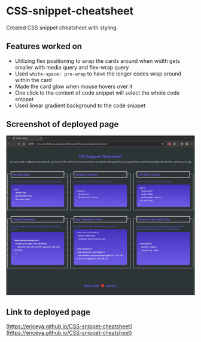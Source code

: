 # CSS-snippet-cheatsheet

Created CSS snippet cheatsheet with styling.

## Features worked on

* Utilizing flex positioning to wrap the cards around when width gets smaller with media query and flex-wrap query
* Used `white-space: pre-wrap` to have the longer codes wrap around within the card
* Made the card glow when mouse hovers over it
* One click to the content of code snippet will select the whole code snippet
* Used linear gradient background to the code snippet



## Screenshot of deployed page

![Screenshot of the deployed page](./assets/images/screenshot-css-snippet.png)

## Link to deployed page

[https://ericeya.github.io/CSS-snippet-cheatsheet](https://ericeya.github.io/CSS-snippet-cheatsheet)

